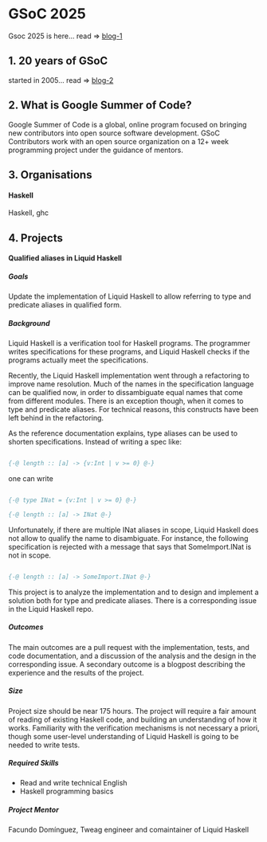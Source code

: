 # GSoC 2025

  Gsoc 2025 is here... read => [blog-1](https://opensource.googleblog.com/2025/01/google-summer-of-code-2025-is-here.html)

## 1. 20 years of GSoC

started in 2005... read => [blog-2]()

## 2. What is Google Summer of Code?

Google Summer of Code is a global, online program focused on bringing new contributors into open source software development. GSoC Contributors work with an open source organization on a 12+ week programming project under the guidance of mentors.

## 3. Organisations

#### Haskell

Haskell, ghc

## 4. Projects
#### Qualified aliases in Liquid Haskell

##### Goals
Update the implementation of Liquid Haskell to allow referring to type and predicate aliases in qualified form.

##### Background
Liquid Haskell is a verification tool for Haskell programs. The programmer writes specifications for these programs, and Liquid Haskell checks if the programs actually meet the specifications.

Recently, the Liquid Haskell implementation went through a refactoring to improve name resolution. Much of the names in the specification language can be qualified now, in order to dissambiguate equal names that come from different modules. There is an exception though, when it comes to type and predicate aliases. For technical reasons, this constructs have been left behind in the refactoring.

As the reference documentation explains, type aliases can be used to shorten specifications. Instead of writing a spec like:

```haskell

{-@ length :: [a] -> {v:Int | v >= 0} @-}

```

one can write

```haskell

{-@ type INat = {v:Int | v >= 0} @-}

{-@ length :: [a] -> INat @-}

```

Unfortunately, if there are multiple INat aliases in scope, Liquid Haskell does not allow to qualify the name to disambiguate. For instance, the following specification is rejected with a message that says that SomeImport.INat is not in scope.

```haskell

{-@ length :: [a] -> SomeImport.INat @-}

```

This project is to analyze the implementation and to design and implement a solution both for type and predicate aliases. There is a corresponding issue in the Liquid Haskell repo.

##### Outcomes
The main outcomes are a pull request with the implementation, tests, and code documentation, and a discussion of the analysis and the design in the corresponding issue. A secondary outcome is a blogpost describing the experience and the results of the project.

##### Size
Project size should be near 175 hours. The project will require a fair amount of reading of existing Haskell code, and building an understanding of how it works. Familiarity with the verification mechanisms is not necessary a priori, though some user-level understanding of Liquid Haskell is going to be needed to write tests.

##### Required Skills
- Read and write technical English
- Haskell programming basics

##### Project Mentor
Facundo Domínguez, Tweag engineer and comaintainer of Liquid Haskell